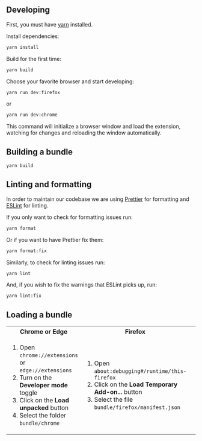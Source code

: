 ## Developing

First, you must have [yarn](https://classic.yarnpkg.com/lang/en/docs/install) installed.

Install dependencies:

```sh
yarn install
```

Build for the first time:

```sh
yarn build
```

Choose your favorite browser and start developing:

```sh
yarn run dev:firefox
```

or

```sh
yarn run dev:chrome
```

This command will initialize a browser window and load the extension, watching for changes and reloading the window automatically.

## Building a bundle

```sh
yarn build
```

## Linting and formatting

In order to maintain our codebase we are using [Prettier](https://prettier.io/) for formatting and [ESLint](https://eslint.org/) for linting.

If you only want to check for formatting issues run:

```sh
yarn format
```

Or if you want to have Prettier fix them:

```sh
yarn format:fix
```

Similarly, to check for linting issues run:

```sh
yarn lint
```

And, if you wish to fix the warnings that ESLint picks up, run:

```sh
yarn lint:fix
```

## Loading a bundle

<table>
	<tr>
		<th>Chrome or Edge</th>
		<th>Firefox</th>
		<th>Safari</th>
	</tr>
	<tr>
		<td width="33.33%">
			<ol>
				<li>Open <code>chrome://extensions</code> or <code>edge://extensions</code></li>
        <li>Turn on the <strong>Developer mode</strong> toggle</li>
				<li>Click on the <strong>Load unpacked</strong> button</li>
				<li>Select the folder <code>bundle/chrome</code></li>
			</ol>
		</td>
		<td width="33.33%">
			<ol>
				<li>Open <code>about:debugging#/runtime/this-firefox</code></li>
				<li>Click on the <strong>Load Temporary Add-on...</strong> button</li>
				<li>Select the file <code>bundle/firefox/manifest.json</code></li>
			</ol>
		</td>
      <td width="33.33%">
			<ol>
				<li>Open <code>bundle/safari/NitSig for NitSig.xcodeproj</code></li>
				<li>Click the Play button in Xcode ("start the active scheme")</li>
				<li><a href="https://developer.apple.com/documentation/safariservices/safari_web_extensions/running_your_safari_web_extension#3744467">Configure Safari in macOS to run unsigned extensions</a></li>
			</ol>
		</td>
	</tr>
</table>
